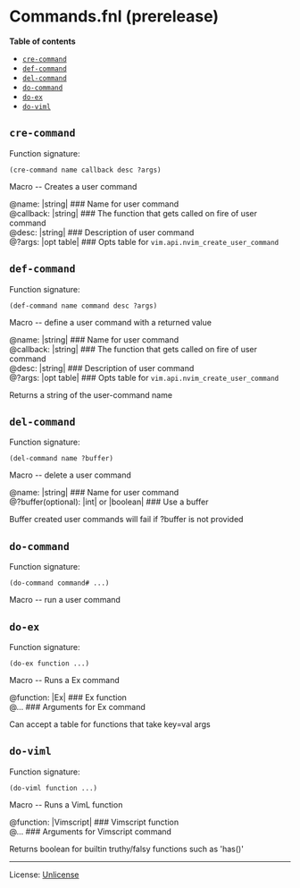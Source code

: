 # Commands.fnl (prerelease)

**Table of contents**

- [`cre-command`](#cre-command)
- [`def-command`](#def-command)
- [`del-command`](#del-command)
- [`do-command`](#do-command)
- [`do-ex`](#do-ex)
- [`do-viml`](#do-viml)

## `cre-command`
Function signature:

```
(cre-command name callback desc ?args)
```

Macro -- Creates a user command

@name: |string| ### Name for user command   
@callback: |string| ### The function that gets called on fire of user command   
@desc: |string| ### Description of user command   
@?args: |opt table| ### Opts table for `vim.api.nvim_create_user_command`

## `def-command`
Function signature:

```
(def-command name command desc ?args)
```

Macro -- define a user command with a returned value

@name: |string| ### Name for user command   
@callback: |string| ### The function that gets called on fire of user command   
@desc: |string| ### Description of user command   
@?args: |opt table| ### Opts table for `vim.api.nvim_create_user_command`

Returns a string of the user-command name

## `del-command`
Function signature:

```
(del-command name ?buffer)
```

Macro -- delete a user command

@name: |string| ### Name for user command   
@?buffer(optional): |int| or |boolean| ### Use a buffer

Buffer created user commands will fail if ?buffer is not provided

## `do-command`
Function signature:

```
(do-command command# ...)
```

Macro -- run a user command

## `do-ex`
Function signature:

```
(do-ex function ...)
```

Macro -- Runs a Ex command

@function: |Ex| ### Ex function   
@... ### Arguments for Ex command

Can accept a table for functions that take key=val args

## `do-viml`
Function signature:

```
(do-viml function ...)
```

Macro -- Runs a VimL function

@function: |Vimscript| ### Vimscript function   
@... ### Arguments for Vimscript command

Returns boolean for builtin truthy/falsy functions such as 'has()'


---

License: [Unlicense](https://github.com/katawful/nvim-anisole-macros/blob/main/LICENSE)


<!-- Generated with Fenneldoc v1.0.1
     https://gitlab.com/andreyorst/fenneldoc -->
